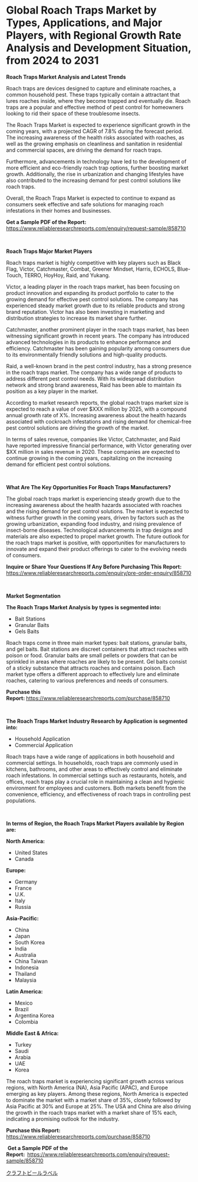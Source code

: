 <p><h1>Global Roach Traps Market by Types, Applications, and Major Players, with Regional Growth Rate Analysis and Development Situation, from 2024 to 2031</h1></p><p><strong>Roach Traps Market Analysis and Latest Trends</strong></p>
<p><p>Roach traps are devices designed to capture and eliminate roaches, a common household pest. These traps typically contain a attractant that lures roaches inside, where they become trapped and eventually die. Roach traps are a popular and effective method of pest control for homeowners looking to rid their space of these troublesome insects.</p><p>The Roach Traps Market is expected to experience significant growth in the coming years, with a projected CAGR of 7.8% during the forecast period. The increasing awareness of the health risks associated with roaches, as well as the growing emphasis on cleanliness and sanitation in residential and commercial spaces, are driving the demand for roach traps. </p><p>Furthermore, advancements in technology have led to the development of more efficient and eco-friendly roach trap options, further boosting market growth. Additionally, the rise in urbanization and changing lifestyles have also contributed to the increasing demand for pest control solutions like roach traps.</p><p>Overall, the Roach Traps Market is expected to continue to expand as consumers seek effective and safe solutions for managing roach infestations in their homes and businesses.</p></p>
<p><strong>Get a Sample PDF of the Report:&nbsp;</strong> <a href="https://www.reliableresearchreports.com/enquiry/request-sample/858710">https://www.reliableresearchreports.com/enquiry/request-sample/858710</a></p>
<p>&nbsp;</p>
<p><strong>Roach Traps Major Market Players</strong></p>
<p><p>Roach traps market is highly competitive with key players such as Black Flag, Victor, Catchmaster, Combat, Greener Mindset, Harris, ECHOLS, Blue-Touch, TERRO, HoyHoy, Raid, and Yukang. </p><p>Victor, a leading player in the roach traps market, has been focusing on product innovation and expanding its product portfolio to cater to the growing demand for effective pest control solutions. The company has experienced steady market growth due to its reliable products and strong brand reputation. Victor has also been investing in marketing and distribution strategies to increase its market share further. </p><p>Catchmaster, another prominent player in the roach traps market, has been witnessing significant growth in recent years. The company has introduced advanced technologies in its products to enhance performance and efficiency. Catchmaster has been gaining popularity among consumers due to its environmentally friendly solutions and high-quality products.</p><p>Raid, a well-known brand in the pest control industry, has a strong presence in the roach traps market. The company has a wide range of products to address different pest control needs. With its widespread distribution network and strong brand awareness, Raid has been able to maintain its position as a key player in the market.</p><p>According to market research reports, the global roach traps market size is expected to reach a value of over $XXX million by 2025, with a compound annual growth rate of X%. Increasing awareness about the health hazards associated with cockroach infestations and rising demand for chemical-free pest control solutions are driving the growth of the market. </p><p>In terms of sales revenue, companies like Victor, Catchmaster, and Raid have reported impressive financial performance, with Victor generating over $XX million in sales revenue in 2020. These companies are expected to continue growing in the coming years, capitalizing on the increasing demand for efficient pest control solutions.</p></p>
<p>&nbsp;</p>
<p><strong>What Are The Key Opportunities For Roach Traps Manufacturers?</strong></p>
<p><p>The global roach traps market is experiencing steady growth due to the increasing awareness about the health hazards associated with roaches and the rising demand for pest control solutions. The market is expected to witness further growth in the coming years, driven by factors such as the growing urbanization, expanding food industry, and rising prevalence of insect-borne diseases. Technological advancements in trap designs and materials are also expected to propel market growth. The future outlook for the roach traps market is positive, with opportunities for manufacturers to innovate and expand their product offerings to cater to the evolving needs of consumers.</p></p>
<p><strong>Inquire or Share Your Questions If Any Before Purchasing This Report:</strong> <a href="https://www.reliableresearchreports.com/enquiry/pre-order-enquiry/858710">https://www.reliableresearchreports.com/enquiry/pre-order-enquiry/858710</a></p>
<p>&nbsp;</p>
<p><strong>Market Segmentation</strong></p>
<p><strong>The Roach Traps Market Analysis by types is segmented into:</strong></p>
<p><ul><li>Bait Stations</li><li>Granular Baits</li><li>Gels Baits</li></ul></p>
<p><p>Roach traps come in three main market types: bait stations, granular baits, and gel baits. Bait stations are discreet containers that attract roaches with poison or food. Granular baits are small pellets or powders that can be sprinkled in areas where roaches are likely to be present. Gel baits consist of a sticky substance that attracts roaches and contains poison. Each market type offers a different approach to effectively lure and eliminate roaches, catering to various preferences and needs of consumers.</p></p>
<p><strong>Purchase this Report:&nbsp;</strong><a href="https://www.reliableresearchreports.com/purchase/858710">https://www.reliableresearchreports.com/purchase/858710</a></p>
<p>&nbsp;</p>
<p><strong>The Roach Traps Market Industry Research by Application is segmented into:</strong></p>
<p><ul><li>Household Application</li><li>Commercial Application</li></ul></p>
<p><p>Roach traps have a wide range of applications in both household and commercial settings. In households, roach traps are commonly used in kitchens, bathrooms, and other areas to effectively control and eliminate roach infestations. In commercial settings such as restaurants, hotels, and offices, roach traps play a crucial role in maintaining a clean and hygienic environment for employees and customers. Both markets benefit from the convenience, efficiency, and effectiveness of roach traps in controlling pest populations.</p></p>
<p>&nbsp;</p>
<p><strong>In terms of Region, the Roach Traps Market Players available by Region are:</strong></p>
<p>
    <p> <strong> North America: </strong>
        <ul>
            <li>United States</li>
            <li>Canada</li>
        </ul>
        </p> 
    <p> <strong> Europe: </strong>
        <ul>
            <li>Germany</li>
            <li>France</li>
            <li>U.K.</li>
            <li>Italy</li>
            <li>Russia</li>
        </ul>
        </p> 
    <p> <strong> Asia-Pacific: </strong>
        <ul>
            <li>China</li>
            <li>Japan</li>
            <li>South Korea</li>
            <li>India</li>
            <li>Australia</li>
            <li>China Taiwan</li>
            <li>Indonesia</li>
            <li>Thailand</li>
            <li>Malaysia</li>
        </ul>
        </p> 
    <p> <strong> Latin America: </strong>
        <ul>
            <li>Mexico</li>
            <li>Brazil</li>
            <li>Argentina Korea</li>
            <li>Colombia</li>
        </ul>
        </p> 
    <p> <strong> Middle East & Africa: </strong>
        <ul>
            <li>Turkey</li>
            <li>Saudi</li>
            <li>Arabia</li>
            <li>UAE</li>
            <li>Korea</li>
        </ul>
    </p>
    </p>
<p><p>The roach traps market is experiencing significant growth across various regions, with North America (NA), Asia Pacific (APAC), and Europe emerging as key players. Among these regions, North America is expected to dominate the market with a market share of 35%, closely followed by Asia Pacific at 30% and Europe at 25%. The USA and China are also driving the growth in the roach traps market with a market share of 15% each, indicating a promising outlook for the industry.</p></p>
<p><strong>Purchase this Report: </strong><a href="https://www.reliableresearchreports.com/purchase/858710">https://www.reliableresearchreports.com/purchase/858710</a></p>
<p>&nbsp;<strong>Get a Sample PDF of the Report:&nbsp;&nbsp;</strong><a href="https://www.reliableresearchreports.com/enquiry/request-sample/858710">https://www.reliableresearchreports.com/enquiry/request-sample/858710</a></p>
<p><strong></strong></p>
<p><p><a href="https://github.com/hwbcz413288296/Market-Research-Report-List-1/blob/main/84950633269.md">クラフトビールラベル</a></p></p>